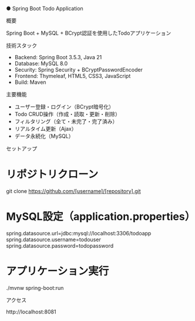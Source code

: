 ● Spring Boot Todo Application  
  
  概要  

  Spring Boot + MySQL + BCrypt認証を使用したTodoアプリケーション  
  
  技術スタック  
  
  - Backend: Spring Boot 3.5.3, Java 21  
  - Database: MySQL 8.0  
  - Security: Spring Security + BCryptPasswordEncoder  
  - Frontend: Thymeleaf, HTML5, CSS3, JavaScript  
  - Build: Maven  
  
  主要機能  
  
  - ユーザー登録・ログイン（BCrypt暗号化）  
  - Todo CRUD操作（作成・読取・更新・削除）  
  - フィルタリング（全て・未完了・完了済み）  
  - リアルタイム更新（Ajax）  
  - データ永続化（MySQL）  
  
  セットアップ  

  # リポジトリクローン  
  git clone https://github.com/[username]/[repository].git  

  # MySQL設定（application.properties）  
  spring.datasource.url=jdbc:mysql://localhost:3306/todoapp  
  spring.datasource.username=todouser  
  spring.datasource.password=todopassword  
  
  # アプリケーション実行  
  ./mvnw spring-boot:run  
  
  アクセス  
   
  http://localhost:8081  
  
